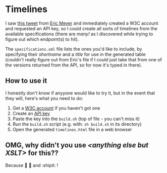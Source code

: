 # Timelines

I saw [this tweet][TWEET] from [Eric Meyer][ERIC] and immediately created a W3C account and requested an API key, so I could create all sorts of timelines from the available specifications (there are _many!_ as I discovered while trying to figure out which endpoint(s) to hit).

The `specifications.xml` file lists the ones you'd like to include, by specifying their *shortname* and a *title* for use in the generated table (couldn't really figure out from Eric's file if I could just take that from one of the versions returned from the API, so for now it's typed in there).

## How to use it

I honestly don't know if anyyone would like to try it, but in the event that they will, here's what you need to do:

1. Get a [W3C account][ACC] if you haven't got one
2. Create an [API key][KEY]
3. Paste the key into the `build.sh` (top of file - you can't miss it)
4. Run the `build.sh` script (e.g. with: `sh build.sh` in its directory)
5. Open the generated `timelines.html` file in a web browser



## OMG, why didn't you use _&lt;anything else but XSLT&gt;_ for this??

Because :metal: :rocket: and :shipit: !

[TWEET]: https://twitter.com/meyerweb/status/668856592553656321
[ERIC]: https://twitter.com/meyerweb/
[ACC]: https://www.w3.org/accounts/request
[KEY]: https://www.w3.org/users/myprofile/apikeys